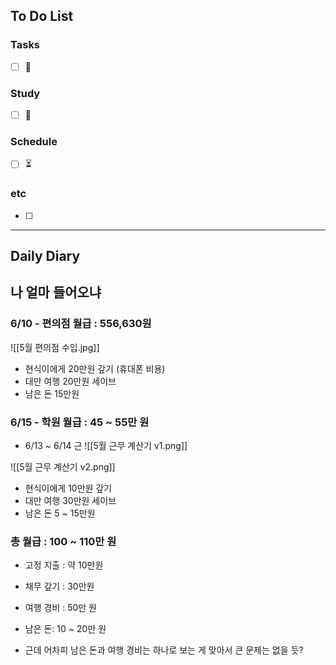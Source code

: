 ## To Do List
### Tasks
- [ ] 📅

### Study
- [ ] 📅 

### Schedule
- [ ] ⏳

### etc
- [ ] 

---
## Daily Diary

## 나 얼마 들어오냐
### 6/10 - 편의점 월급 : 556,630원
![[5월 편의점 수입.jpg]]

- 현식이에게 20만원 갚기 (휴대폰 비용)
- 대만 여행 20만원 세이브
- 남은 돈 15만원

### 6/15 - 학원 월급 : 45 ~ 55만 원
- 6/13 ~ 6/14 근
![[5월 근무 계산기 v1.png]]

![[5월 근무 계산기 v2.png]]
- 현식이에게 10만원 갚기
- 대만 여행 30만원 세이브
- 남은 돈 5 ~ 15만원

### 총 월급 : 100 ~ 110만 원
- 고정 지출 : 약 10만원
- 채무 갚기 : 30만원
- 여행 경비 : 50만 원
- 남은 돈: 10 ~ 20만 원

- 근데 어차피 남은 돈과 여행 경비는 하나로 보는 게 맞아서 큰 문제는 없을 듯?